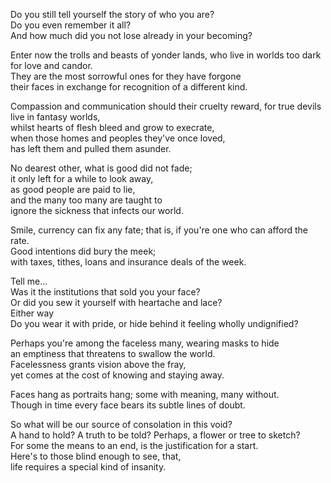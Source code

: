 Do you still tell yourself the story of who you are?  
Do you even remember it all?   
And how much did you not lose already in your becoming?   
   
Enter now the trolls and beasts of yonder lands, 
who live in worlds too dark for love and candor.  
They are the most sorrowful ones for they have forgone  
their faces in exchange for recognition of a different kind.  
   
Compassion and communication should their cruelty reward, 
for true devils live in fantasy worlds,   
whilst hearts of flesh bleed and grow to execrate,  
when those homes and peoples they've once loved,  
has left them and pulled them asunder.    
   
No dearest other, what is good did not fade;  
it only left for a while to look away,  
as good people are paid to lie,  
and the many too many are taught to  
ignore the sickness that infects our world.  

Smile, currency can fix any fate; 
that is, if you're one who can afford the rate.  
Good intentions did bury the meek;   
with taxes, tithes, loans and insurance deals of the week.   
   
Tell me…    
Was it the institutions that sold you your face?   
Or did you sew it yourself with heartache and lace?    
Either way   
Do you wear it with pride, or hide behind it feeling wholly undignified?   
   
Perhaps you're among the faceless many, wearing masks to hide   
an emptiness that threatens to swallow the world.   
Facelessness grants vision above the fray,   
yet comes at the cost of knowing and staying away.    
    
Faces hang as portraits hang; some with meaning, many without.    
Though in time every face bears its subtle lines of doubt.    
    
So what will be our source of consolation in this void?    
A hand to hold? A truth to be told? Perhaps, a flower or tree to sketch?    
For some the means to an end, is the justification for a start.    
Here's to those blind enough to see, that,    
life requires a special kind of insanity.    
